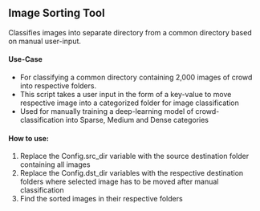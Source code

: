 ## Image Sorting Tool

Classifies images into separate directory from a common directory based on manual user-input.

#### Use-Case
* For classifying a common directory containing 2,000 images of crowd into respective folders.
* This script takes a user input in the form of a key-value to move respective image into a categorized folder for image classification
* Used for manually training a deep-learning model of crowd-classification into Sparse, Medium and Dense categories

#### How to use:
1. Replace the Config.src_dir variable with the source destination folder containing all images
2. Replace the Config.dst_dir variables with the respective destination folders where selected image has to be moved after manual classification
3. Find the sorted images in their respective folders